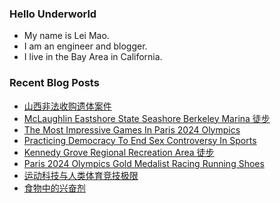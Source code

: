 ### Hello Underworld

- My name is Lei Mao.
- I am an engineer and blogger.
- I live in the Bay Area in California.


### Recent Blog Posts

<!-- BLOG-POST-LIST:START -->
- [山西非法收购遗体案件](https://leimao.github.io/essay/%E5%B1%B1%E8%A5%BF%E9%9D%9E%E6%B3%95%E6%94%B6%E8%B4%AD%E9%81%97%E4%BD%93%E4%BA%8B%E4%BB%B6/)
- [McLaughlin Eastshore State Seashore Berkeley Marina 徒步](https://leimao.github.io/life/McLaughlin-Eastshore-State-Seashore-Berkeley-Marina/)
- [The Most Impressive Games In Paris 2024 Olympics](https://leimao.github.io/blog/Paris-2024-Olympics-Most-Impressive-Games/)
- [Practicing Democracy To End Sex Controversy In Sports](https://leimao.github.io/blog/Practice-Democracy-To-End-Sex-Controversy-In-Sports/)
- [Kennedy Grove Regional Recreation Area 徒步](https://leimao.github.io/life/Kennedy-Grove-Regional-Recreation-Area/)
- [Paris 2024 Olympics Gold Medalist Racing Running Shoes](https://leimao.github.io/blog/Paris-2024-Olympics-Gold-Medalist-Racing-Running-Shoes/)
- [运动科技与人类体育竞技极限](https://leimao.github.io/essay/%E8%BF%90%E5%8A%A8%E7%A7%91%E6%8A%80%E4%B8%8E%E4%BA%BA%E7%B1%BB%E4%BD%93%E8%82%B2%E7%AB%9E%E6%8A%80%E6%9E%81%E9%99%90/)
- [食物中的兴奋剂](https://leimao.github.io/essay/%E9%A3%9F%E7%89%A9%E4%B8%AD%E7%9A%84%E5%85%B4%E5%A5%8B%E5%89%82/)
<!-- BLOG-POST-LIST:END -->
